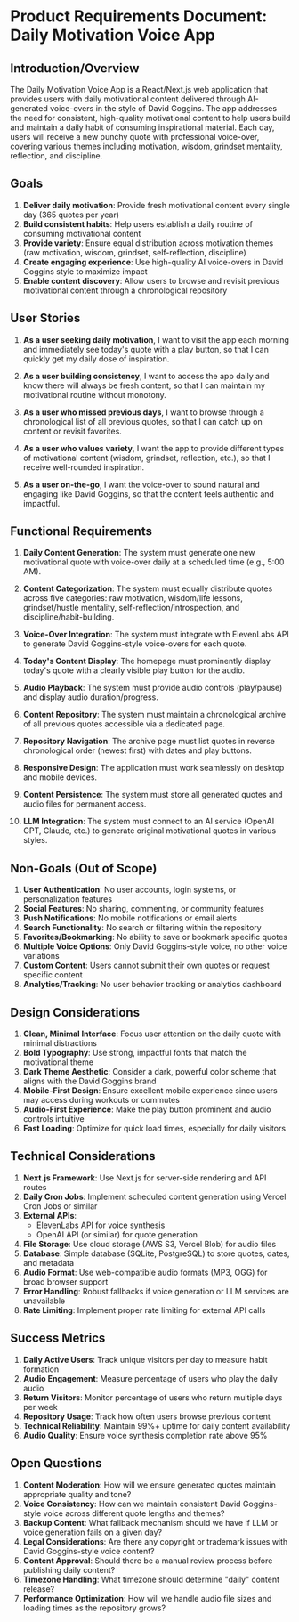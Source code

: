 # Product Requirements Document: Daily Motivation Voice App

## Introduction/Overview

The Daily Motivation Voice App is a React/Next.js web application that provides users with daily motivational content delivered through AI-generated voice-overs in the style of David Goggins. The app addresses the need for consistent, high-quality motivational content to help users build and maintain a daily habit of consuming inspirational material. Each day, users will receive a new punchy quote with professional voice-over, covering various themes including motivation, wisdom, grindset mentality, reflection, and discipline.

## Goals

1. **Deliver daily motivation**: Provide fresh motivational content every single day (365 quotes per year)
2. **Build consistent habits**: Help users establish a daily routine of consuming motivational content
3. **Provide variety**: Ensure equal distribution across motivation themes (raw motivation, wisdom, grindset, self-reflection, discipline)
4. **Create engaging experience**: Use high-quality AI voice-overs in David Goggins style to maximize impact
5. **Enable content discovery**: Allow users to browse and revisit previous motivational content through a chronological repository

## User Stories

1. **As a user seeking daily motivation**, I want to visit the app each morning and immediately see today's quote with a play button, so that I can quickly get my daily dose of inspiration.

2. **As a user building consistency**, I want to access the app daily and know there will always be fresh content, so that I can maintain my motivational routine without monotony.

3. **As a user who missed previous days**, I want to browse through a chronological list of all previous quotes, so that I can catch up on content or revisit favorites.

4. **As a user who values variety**, I want the app to provide different types of motivational content (wisdom, grindset, reflection, etc.), so that I receive well-rounded inspiration.

5. **As a user on-the-go**, I want the voice-over to sound natural and engaging like David Goggins, so that the content feels authentic and impactful.

## Functional Requirements

1. **Daily Content Generation**: The system must generate one new motivational quote with voice-over daily at a scheduled time (e.g., 5:00 AM).

2. **Content Categorization**: The system must equally distribute quotes across five categories: raw motivation, wisdom/life lessons, grindset/hustle mentality, self-reflection/introspection, and discipline/habit-building.

3. **Voice-Over Integration**: The system must integrate with ElevenLabs API to generate David Goggins-style voice-overs for each quote.

4. **Today's Content Display**: The homepage must prominently display today's quote with a clearly visible play button for the audio.

5. **Audio Playback**: The system must provide audio controls (play/pause) and display audio duration/progress.

6. **Content Repository**: The system must maintain a chronological archive of all previous quotes accessible via a dedicated page.

7. **Repository Navigation**: The archive page must list quotes in reverse chronological order (newest first) with dates and play buttons.

8. **Responsive Design**: The application must work seamlessly on desktop and mobile devices.

9. **Content Persistence**: The system must store all generated quotes and audio files for permanent access.

10. **LLM Integration**: The system must connect to an AI service (OpenAI GPT, Claude, etc.) to generate original motivational quotes in various styles.

## Non-Goals (Out of Scope)

1. **User Authentication**: No user accounts, login systems, or personalization features
2. **Social Features**: No sharing, commenting, or community features  
3. **Push Notifications**: No mobile notifications or email alerts
4. **Search Functionality**: No search or filtering within the repository
5. **Favorites/Bookmarking**: No ability to save or bookmark specific quotes
6. **Multiple Voice Options**: Only David Goggins-style voice, no other voice variations
7. **Custom Content**: Users cannot submit their own quotes or request specific content
8. **Analytics/Tracking**: No user behavior tracking or analytics dashboard

## Design Considerations

1. **Clean, Minimal Interface**: Focus user attention on the daily quote with minimal distractions
2. **Bold Typography**: Use strong, impactful fonts that match the motivational theme
3. **Dark Theme Aesthetic**: Consider a dark, powerful color scheme that aligns with the David Goggins brand
4. **Mobile-First Design**: Ensure excellent mobile experience since users may access during workouts or commutes
5. **Audio-First Experience**: Make the play button prominent and audio controls intuitive
6. **Fast Loading**: Optimize for quick load times, especially for daily visitors

## Technical Considerations

1. **Next.js Framework**: Use Next.js for server-side rendering and API routes
2. **Daily Cron Jobs**: Implement scheduled content generation using Vercel Cron Jobs or similar
3. **External APIs**:
   - ElevenLabs API for voice synthesis
   - OpenAI API (or similar) for quote generation
4. **File Storage**: Use cloud storage (AWS S3, Vercel Blob) for audio files
5. **Database**: Simple database (SQLite, PostgreSQL) to store quotes, dates, and metadata
6. **Audio Format**: Use web-compatible audio formats (MP3, OGG) for broad browser support
7. **Error Handling**: Robust fallbacks if voice generation or LLM services are unavailable
8. **Rate Limiting**: Implement proper rate limiting for external API calls

## Success Metrics

1. **Daily Active Users**: Track unique visitors per day to measure habit formation
2. **Audio Engagement**: Measure percentage of users who play the daily audio
3. **Return Visitors**: Monitor percentage of users who return multiple days per week
4. **Repository Usage**: Track how often users browse previous content
5. **Technical Reliability**: Maintain 99%+ uptime for daily content availability
6. **Audio Quality**: Ensure voice synthesis completion rate above 95%

## Open Questions

1. **Content Moderation**: How will we ensure generated quotes maintain appropriate quality and tone?
2. **Voice Consistency**: How can we maintain consistent David Goggins-style voice across different quote lengths and themes?
3. **Backup Content**: What fallback mechanism should we have if LLM or voice generation fails on a given day?
4. **Legal Considerations**: Are there any copyright or trademark issues with David Goggins-style voice content?
5. **Content Approval**: Should there be a manual review process before publishing daily content?
6. **Timezone Handling**: What timezone should determine "daily" content release?
7. **Performance Optimization**: How will we handle audio file sizes and loading times as the repository grows?
